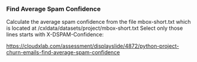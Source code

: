 ### Find Average Spam Confidence

Calculate the average spam confidence from the file mbox-short.txt which is located at /cxldata/datasets/project/mbox-short.txt
Select only those lines starts with X-DSPAM-Confidence:

https://cloudxlab.com/assessment/displayslide/4872/python-project-churn-emails-find-average-spam-confidence
